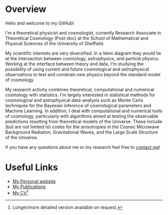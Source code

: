# Overview

Hello and welcome to my GitHub!

I'm a theoretical physicist and cosmologist, currently Research Associate in Theoretical Cosmology (Post-doc) at the School of Mathematical and Physical Sciences of the University of Sheffield.


My scientific interests are very diversified. In a Venn diagram they would lie at the intersection between cosmology, astrophysics, and particle physics. Working at the interface between theory and data, I'm studying the possibility of using current and future cosmological and astrophysical observations to test and constrain new physics beyond the standard model of cosmology.

My research activity combines theoretical, computational and numerical cosmology with statistics. I'm largely interested in statistical methods for cosmological and astrophysical data-analysis such as Monte Carlo techniques for the Bayesian inference of cosmological parameters and Machine Learning.  In addition, I deal with computational and numerical tools of cosmology, particularly with algorithms aimed at testing the observable predictions resulting from theoretical models of the Universe. These include (but are not limited to) codes for the anisotropies in the Cosmic Microwave Background Radiation, Gravitational Waves, and the Large Scale Structure of the Universe. 

If you have any questions about me or my research feel free to [contact me](mailto:w.giare@sheffield.ac.uk)!


# Useful Links 

- [My Personal website](https://www.williamgiare.com/)
- [My Publications](https://inspirehep.net/authors/1775973?ui-citation-summary=true)
- [My CV](https://drive.google.com/file/d/1ycrStwKeimyMttnfaLryVpLjo3XrVTAe/view)[^1]


[^1]: Longer/more detailed version available on request.
